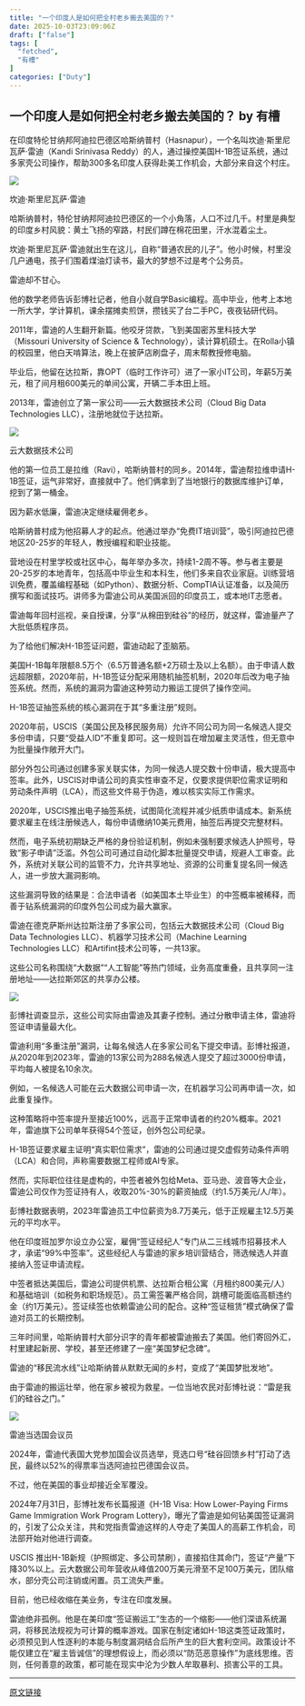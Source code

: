 ```yaml
---
title: "一个印度人是如何把全村老乡搬去美国的？"
date: 2025-10-03T23:09:06Z
draft: ["false"]
tags: [
  "fetched",
  "有槽"
]
categories: ["Duty"]
---
```

一个印度人是如何把全村老乡搬去美国的？ by 有槽
------
<div><p><span leaf=""><span textstyle="">在印度特伦甘纳邦阿迪拉巴德区哈斯纳普村（Hasnapur），一个名叫坎迪·斯里尼瓦萨·雷迪（Kandi Srinivasa Reddy）的人，通过操控美国H-1B签证系统，</span></span><span leaf=""><span textstyle="">通过多家壳公司操作，帮助300多名印度人获得赴美工作机会，大部分来自这个村庄。</span></span></p><section nodeleaf=""><img data-imgfileid="897844256" data-ratio="0.5678391959798995" data-s="300,640" data-src="https://mmbiz.qpic.cn/sz_mmbiz_jpg/NFnVXXibCqr7mT5iaGBIIsohTRpIXiaebRibghjsJmiag0QDOcXcXMfrsIZfYDicuz41qicONAJqhK1oVWxl9cibaeL6dA/640?wx_fmt=jpeg&amp;from=appmsg" data-type="jpeg" data-w="995" type="block" src="https://mmbiz.qpic.cn/sz_mmbiz_jpg/NFnVXXibCqr7mT5iaGBIIsohTRpIXiaebRibghjsJmiag0QDOcXcXMfrsIZfYDicuz41qicONAJqhK1oVWxl9cibaeL6dA/640?wx_fmt=jpeg&amp;from=appmsg"></section><p><span leaf="" data-pm-slice='1 1 ["para",{"tagName":"p","attributes":{},"namespaceURI":"http://www.w3.org/1999/xhtml"}]'><span textstyle="">坎迪·斯里尼瓦萨·雷迪</span></span></p><p><span leaf=""><span textstyle="">哈斯纳普村，特伦甘纳邦阿迪拉巴德区的一个小角落，人口不过几千。村里是典型的印度乡村风貌：黄土飞扬的窄路，村民们蹲在棉花田里，汗水混着尘土。</span></span></p><p><span leaf=""><span textstyle="">坎迪·斯里尼瓦萨·雷迪就出生在这儿，自称“普通农民的儿子”。他小时候，村里没几户通电，孩子们围着煤油灯读书，最大的梦想不过是考个公务员。</span></span></p><p><span leaf=""><span textstyle="">雷迪却不甘心。</span></span></p><p><span leaf=""><span textstyle="">他的数学老师告诉彭博社记者，他自小就自学Basic编程。高中毕业，他考上本地一所大学，学计算机，课余摆摊卖煎饼，攒钱买了台二手PC，夜夜钻研代码。</span></span></p><p><span leaf=""><span textstyle="">2011年，雷迪的人生翻开新篇。他咬牙贷款，飞到美国密苏里科技大学（Missouri University of Science &amp; Technology），读计算机硕士。在Rolla小镇的校园里，他白天啃算法，晚上在披萨店刷盘子，周末帮教授修电脑。</span></span></p><p><span leaf=""><span textstyle="">毕业后，他留在达拉斯，靠OPT（临时工作许可）进了一家小IT公司，年薪5万美元，租了间月租600美元的单间公寓，开辆二手本田上班。</span></span></p><p><span leaf=""><span textstyle="">2013年，雷迪创立了第一家公司——云大数据技术公司（Cloud Big Data Technologies LLC），注册地就位于达拉斯。</span></span></p><section nodeleaf=""><img data-imgfileid="897844257" data-ratio="0.5611111111111111" data-s="300,640" data-src="https://mmbiz.qpic.cn/sz_mmbiz_jpg/NFnVXXibCqr7mT5iaGBIIsohTRpIXiaebRibqnlhIVs2mfWdv57pd7xCe1z9ECRMHgHSu0ibRJnKuiaKr8tSPY7ZXZFQ/640?wx_fmt=jpeg&amp;from=appmsg" data-type="jpeg" data-w="1080" type="block" src="https://mmbiz.qpic.cn/sz_mmbiz_jpg/NFnVXXibCqr7mT5iaGBIIsohTRpIXiaebRibqnlhIVs2mfWdv57pd7xCe1z9ECRMHgHSu0ibRJnKuiaKr8tSPY7ZXZFQ/640?wx_fmt=jpeg&amp;from=appmsg"></section><p><span leaf="" data-pm-slice='1 1 ["para",{"tagName":"p","attributes":{},"namespaceURI":"http://www.w3.org/1999/xhtml"}]'><span textstyle="">云大数据技术公司</span></span></p><p><span leaf=""><span textstyle="">他的第一位员工是</span></span><span leaf=""><span textstyle="">拉维（Ravi），哈斯纳普村的同乡。</span></span><span leaf=""><span textstyle="">2014年，雷迪帮拉维申请H-1B签证，运气非常好，直接就中了。他们俩拿到了当地银行的数据库维护订单，挖到了第一桶金。</span></span><span leaf="" data-pm-slice='1 1 ["para",{"tagName":"p","attributes":{},"namespaceURI":"http://www.w3.org/1999/xhtml"}]'><br></span></p><p><span leaf="" data-pm-slice='1 1 ["para",{"tagName":"p","attributes":{},"namespaceURI":"http://www.w3.org/1999/xhtml"}]'><span textstyle="">因为薪水低廉，</span></span><span leaf="" data-pm-slice='1 1 ["para",{"tagName":"p","attributes":{},"namespaceURI":"http://www.w3.org/1999/xhtml"}]'><span textstyle="">雷迪决定继续雇佣老乡。</span></span></p><p><span leaf=""><span textstyle="">哈斯纳普村成为他招募人才的起点。他通过举办“免费IT培训营”，吸引阿迪拉巴德地区20-25岁的年轻人，教授编程和职业技能。</span></span></p><p><span leaf=""><span textstyle="">营地设在村里学校或社区中心，每年举办多次，持续1-2周不等。参与者主要是20-25岁的本地青年，包括高中毕业生和本科生，他们多来自农业家庭。训练营培训免费，覆盖编程基础（如Python）、数据分析、CompTIA认证准备，以及简历撰写和面试技巧。讲师多为雷迪公司从美国派回的印度员工，或本地IT志愿者。</span></span></p><p><span leaf=""><span textstyle="">雷迪每年回村巡视，亲自授课，分享“从棉田到硅谷”的经历，就这样，雷迪量产了大批低质程序员。</span></span></p><p><span leaf=""><span textstyle="">为了给他们解决</span></span><span leaf="" data-pm-slice='1 1 ["para",{"tagName":"p","attributes":{},"namespaceURI":"http://www.w3.org/1999/xhtml"}]'><span textstyle="">H-1B签证问题，</span></span><span leaf="" data-pm-slice='1 1 ["para",{"tagName":"p","attributes":{},"namespaceURI":"http://www.w3.org/1999/xhtml"}]'><span textstyle="">雷迪动起了歪脑筋。</span></span></p><p><span leaf="" data-pm-slice='1 1 ["para",{"tagName":"p","attributes":{},"namespaceURI":"http://www.w3.org/1999/xhtml"}]'><span textstyle="">美国H-1B</span></span><span leaf=""><span textstyle="">每年限额8.5万个（6.5万普通名额+2万硕士及以上名额）。由于申请人数远超限额，2020年前，H-1B签证分配采用随机抽签机制，2020年后改为电子抽签系统。然而，系统的漏洞为雷迪这种劳动力搬运工提供了操作空间。</span></span></p><p data-pm-slice="0 0 []"><span leaf=""><span textstyle="">H-1B签证抽签系统的核心漏洞在于其“多重注册”规则。</span></span></p><p data-pm-slice="0 0 []"><span leaf=""><span textstyle="">2020年前，USCIS（美国公民及移民服务局）允许不同公司为同一名候选人提交多份申请，只要“受益人ID”不重复即可。这一规则旨在增加雇主灵活性，但无意中为批量操作敞开大门。</span></span></p><p data-pm-slice="0 0 []"><span leaf=""><span textstyle="">部分外包公司通过创建多家关联实体，为同一候选人提交数十份申请，极大提高中签率。此外，USCIS对申请公司的真实性审查不足，仅要求提供职位需求证明和劳动条件声明（LCA），而这些文件易于伪造，难以核实实际工作需求。</span></span></p><p data-pm-slice="0 0 []"><span leaf=""><span textstyle="">2020年，USCIS推出电子抽签系统，试图简化流程并减少纸质申请成本。新系统要求雇主在线注册候选人，每份申请缴纳10美元费用，抽签后再提交完整材料。</span></span></p><p data-pm-slice="0 0 []"><span leaf=""><span textstyle="">然而，电子系统初期缺乏严格的身份验证机制，例如未强制要求候选人护照号，导致“影子申请”泛滥。外包公司可通过自动化脚本批量提交申请，规避人工审查。此外，系统对关联公司的监管不力，允许共享地址、资源的公司重复提名同一候选人，进一步放大漏洞影响。</span></span></p><p><span leaf=""><span textstyle="">这些漏洞导致的结果是：合法申请者（如美国本土毕业生）的中签概率被稀释，而善于钻系统漏洞的印度外包公司成为最大赢家。</span></span></p><p data-pm-slice="0 0 []"><span leaf=""><span textstyle="">雷迪在德克萨斯州达拉斯注册了多家公司，包括云大数据技术公司（Cloud Big Data Technologies LLC）、机器学习技术公司（Machine Learning Technologies LLC）和Artifint技术公司等，一共13家。</span></span></p><p data-pm-slice="0 0 []"><span leaf=""><span textstyle="">这些公司名称围绕“大数据”“人工智能”等热门领域，业务高度重叠，且共享同一注册地址——达拉斯郊区的共享办公楼。</span></span></p><section nodeleaf=""><img data-imgfileid="897844258" data-ratio="0.562962962962963" data-s="300,640" data-src="https://mmbiz.qpic.cn/sz_mmbiz_jpg/NFnVXXibCqr7mT5iaGBIIsohTRpIXiaebRibFeS17NkTmWoTXM4jTlH9TibDJUrc8nGicXpFqpe7ic9HNUpUbGInCmiaZA/640?wx_fmt=jpeg&amp;from=appmsg" data-type="jpeg" data-w="1080" type="block" src="https://mmbiz.qpic.cn/sz_mmbiz_jpg/NFnVXXibCqr7mT5iaGBIIsohTRpIXiaebRibFeS17NkTmWoTXM4jTlH9TibDJUrc8nGicXpFqpe7ic9HNUpUbGInCmiaZA/640?wx_fmt=jpeg&amp;from=appmsg"></section><p data-pm-slice="0 0 []"><span leaf=""><span textstyle="">彭博社调查显示，这些公司实际由雷迪及其妻子控制。通过分散申请主体，雷迪将签证申请量最大化。</span></span></p><p data-pm-slice="0 0 []"><span leaf=""><span textstyle="">雷迪利用“多重注册”漏洞，让每名候选人在多家公司名下提交申请。彭博社报道，从2020年到2023年，雷迪的13家公司为288名候选人提交了超过3000份申请，平均每人被提名10余次。</span></span></p><p data-pm-slice="0 0 []"><span leaf=""><span textstyle="">例如，一名候选人可能在云大数据公司申请一次，在机器学习公司再申请一次，如此重复操作。</span></span></p><p data-pm-slice="0 0 []"><span leaf=""><span textstyle="">这种策略将中签率提升至接近100%，远高于正常申请者的约20%概率。2021年，雷迪旗下公司单年获得54个签证，创外包公司纪录。</span></span></p><p data-pm-slice="0 0 []"><span leaf=""><span textstyle="">H-1B签证要求雇主证明“真实职位需求”，雷迪的公司通过提交虚假劳动条件声明（LCA）和合同，声称需要数据工程师或AI专家。</span></span></p><p data-pm-slice="0 0 []"><span leaf=""><span textstyle="">然而，实际职位往往是虚构的，中签者被外包给Meta、亚马逊、波音等大企业，雷迪公司仅作为签证持有人，收取20%-30%的薪资抽成（约1.5万美元/人/年）。</span></span></p><p data-pm-slice="0 0 []"><span leaf=""><span textstyle="">彭博社数据表明，2023年雷迪员工中位薪资为8.7万美元，低于正规雇主12.5万美元的平均水平。</span></span></p><p><span leaf=""><span textstyle="">他在印度班加罗尔设立办公室，雇佣“签证经纪人”专门从二三线城市招募技术人才，承诺“99%中签率”。这些经纪人与雷迪的家乡培训营结合，筛选候选人并直接纳入签证申请流程。</span></span></p><p data-pm-slice="0 0 []"><span leaf=""><span textstyle="">中签者抵达美国后，雷迪公司提供机票、达拉斯合租公寓（月租约800美元/人）和基础培训（如税务和职场规范）。员工需签署严格合同，跳槽可能面临高额违约金（约1万美元）。</span></span><span leaf=""><span textstyle="">签证续签也依赖雷迪公司的配合。这种“签证租赁”模式确保了雷迪对员工的长期控制。</span></span></p><p data-pm-slice="0 0 []"><span leaf=""><span textstyle="">三年时间里，哈斯纳普村大部分识字的青年都被雷迪搬去了美国。他们寄回外汇，</span></span><span leaf=""><span textstyle="">村里建起新房、学校，甚至还修建了一座“美国梦纪念碑”。</span></span></p><p><span leaf=""><span textstyle="">雷迪的“移民流水线”让哈斯纳普从默默无闻的乡村，变成了“美国梦批发地”。</span></span></p><p><span leaf=""><span textstyle="">由于雷迪的搬运壮举，他在家乡被视为救星。</span></span><span leaf=""><span textstyle="">一位当地农民对彭博社说：“雷是我们的硅谷之门。”</span></span></p><section nodeleaf=""><img data-imgfileid="897844259" data-ratio="0.7425925925925926" data-s="300,640" data-src="https://mmbiz.qpic.cn/sz_mmbiz_jpg/NFnVXXibCqr7mT5iaGBIIsohTRpIXiaebRib80wlHsP2GBrr0nTFibAdsfE0MRL2S4tfIWVwBkpaFbduLQAyWZUAolg/640?wx_fmt=jpeg&amp;from=appmsg" data-type="jpeg" data-w="1080" type="block" src="https://mmbiz.qpic.cn/sz_mmbiz_jpg/NFnVXXibCqr7mT5iaGBIIsohTRpIXiaebRib80wlHsP2GBrr0nTFibAdsfE0MRL2S4tfIWVwBkpaFbduLQAyWZUAolg/640?wx_fmt=jpeg&amp;from=appmsg"></section><p><span leaf="" data-pm-slice='1 1 ["para",{"tagName":"p","attributes":{},"namespaceURI":"http://www.w3.org/1999/xhtml"}]'><span textstyle="">雷迪当选国会议员</span></span></p><p><span leaf=""><span textstyle="">2024年，雷迪代表国大党参加国会议员选举，竞选口号“硅谷回馈乡村”打动了选民，最终以52%的得票率当选</span></span><span leaf=""><span textstyle="">阿迪拉巴德国会议员。</span></span></p><p><span leaf=""><span textstyle="">不过，他在美国的事业却接近全军覆没。</span></span></p><p><span leaf=""><span textstyle="">2024年7月31日，彭博社发布长篇报道《H-1B Visa: How Lower-Paying Firms Game Immigration Work Program Lottery》，曝光了雷迪是如何钻美国签证漏洞的，引发了公众关注，共和党指责雷迪这样的人夺走了美国人的高薪工作机会，司法部开始对他进行调查。</span></span></p><p><span leaf=""><span textstyle="">USCIS 推出</span></span><span leaf="" data-pm-slice='1 1 ["para",{"tagName":"p","attributes":{},"namespaceURI":"http://www.w3.org/1999/xhtml"},"para",{"tagName":"p","attributes":{"data-pm-slice":"0 0 []"},"namespaceURI":"http://www.w3.org/1999/xhtml"}]'><span textstyle="">H-1B</span></span><span leaf=""><span textstyle="">新规（护照绑定、多公司禁刷），</span></span><span leaf=""><span textstyle="">直接掐住其命门，签证“产量”下降30%以上。云大数据公司年营收从峰值200万美元滑至不足100万美元，团队缩水，部分壳公司注销或闲置。员工流失严重。</span></span></p><p><span leaf=""><span textstyle="">目前，他已经收缩在美业务，专注在印度发展。</span></span></p><p><span leaf=""><span textstyle="">雷迪绝非孤例。他是在美印度“签证搬运工”生态的一个缩影——他们深谙系统漏洞，将移民法规视为可计算的概率游戏。</span></span><span leaf=""><span textstyle="">国家在制定诸如H-1B这类签证政策时，必须预见到人性逐利的本能与制度漏洞结合后所产生的巨大套利空间。政策设计不能仅建立在“雇主皆诚信”的理想假设上，而必须以“防范恶意操作”为底线思维。</span></span><span leaf=""><span textstyle="">否则，任何善意的政策，都可能在现实中沦为少数人牟取暴利、损害公平的工具。</span></span></p><p><mp-style-type data-value="3"></mp-style-type></p></div>  
<hr>
<a href="https://mp.weixin.qq.com/s/lMi8N8gOGJKFwrgDbPFEqw",target="_blank" rel="noopener noreferrer">原文链接</a>
